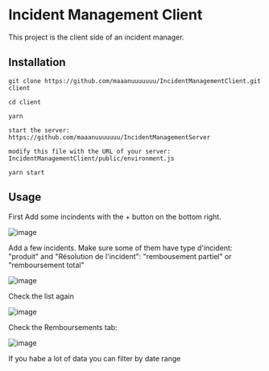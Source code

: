 # Incident Management Client

This project is the client side of an incident manager.

## Installation

 `git clone https://github.com/maaanuuuuuuu/IncidentManagementClient.git client`
 
 `cd client`
 
 `yarn`
 
 `start the server: https://github.com/maaanuuuuuuu/IncidentManagementServer`
 
 `modify this file with the URL of your server: IncidentManagementClient/public/environment.js `
 
 `yarn start`
 

## Usage

First Add some incindents with the + button on the bottom right. 

![image](https://user-images.githubusercontent.com/6129790/136462223-5f4e0412-a479-46b0-9c93-e7eadbd0bab0.png)

Add a few incidents. Make sure some of them have type d'incident: "produit" and "Résolution de l'incident": "rembousement partiel" or "remboursement total"

![image](https://user-images.githubusercontent.com/6129790/136462339-14323c42-5a62-403e-a8a4-e389e7ae4d72.png)


Check the list again


![image](https://user-images.githubusercontent.com/6129790/136462772-76e64c1e-644f-4b54-ab5d-a1256a1656b3.png)



Check the Remboursements tab:


![image](https://user-images.githubusercontent.com/6129790/136463052-f58bb242-2c82-4f0e-8b3c-955eec3b6ad2.png)

If you habe a lot of data you can filter by date range

